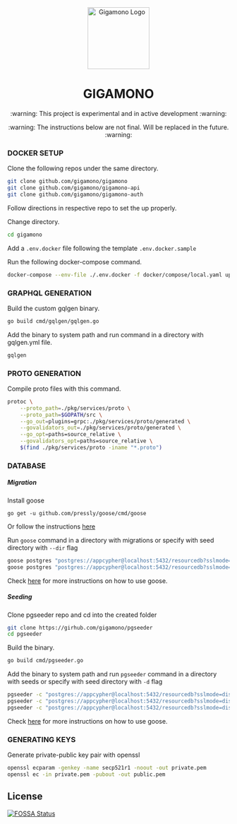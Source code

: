 <div align="center">
    <a href="#" target="_blank">
        <img src="https://raw.githubusercontent.com/gigamono/gigamono/main/media/logo.png" alt="Gigamono Logo" width="140" height="140"></img>
    </a>
</div>

<h1 align="center">GIGAMONO</h1>

<p align="center">
:warning:  This project is experimental and in active development  :warning:
</p>

<p align="center">
:warning:  The instructions below are not final. Will be replaced in the future.  :warning:
</p>

### DOCKER SETUP

Clone the following repos under the same directory.

```sh
git clone github.com/gigamono/gigamono
git clone github.com/gigamono/gigamono-api
git clone github.com/gigamono/gigamono-auth
```

Follow directions in respective repo to set the up properly.

Change directory.

```sh
cd gigamono
```

Add a `.env.docker` file following the template `.env.docker.sample`

Run the following docker-compose command.

```sh
docker-compose --env-file ./.env.docker -f docker/compose/local.yaml up
```

### GRAPHQL GENERATION

Build the custom gqlgen binary.

```sh
go build cmd/gqlgen/gqlgen.go
```

Add the binary to system path and run command in a directory with gqlgen.yml file.

```sh
gqlgen
```

### PROTO GENERATION

Compile proto files with this command.

```sh
protoc \
	--proto_path=./pkg/services/proto \
	--proto_path=$GOPATH/src \
	--go_out=plugins=grpc:./pkg/services/proto/generated \
	--govalidators_out=./pkg/services/proto/generated \
	--go_opt=paths=source_relative \
	--govalidators_opt=paths=source_relative \
	$(find ./pkg/services/proto -iname "*.proto")
```

### DATABASE

##### Migration

Install goose

```
go get -u github.com/pressly/goose/cmd/goose
```

Or follow the instructions [here](https://github.com/pressly/goose#install)

Run `goose` command in a directory with migrations or specify with seed directory with `--dir` flag

```sh
goose postgres "postgres://appcypher@localhost:5432/resourcedb?sslmode=disable" up
goose postgres "postgres://appcypher@localhost:5432/resourcedb?sslmode=disable" reset
```

Check [here](https://github.com/pressly/goose) for more instructions on how to use goose.

##### Seeding

Clone pgseeder repo and cd into the created folder

```sh
git clone https://girhub.com/gigamono/pgseeder
cd pgseeder
```

Build the binary.

```sh
go build cmd/pgseeder.go
```

Add the binary to system path and run `pgseeder` command in a directory with seeds or specify with seed directory with `-d` flag

```sh
pgseeder -c "postgres://appcypher@localhost:5432/resourcedb?sslmode=disable" --add users
pgseeder -c "postgres://appcypher@localhost:5432/resourcedb?sslmode=disable" --add-all -d internal/db/seeds/resource
pgseeder -c "postgres://appcypher@localhost:5432/resourcedb?sslmode=disable" --remove-all
```

Check [here](https://github.com/gigamono/pgseeder) for more instructions on how to use goose.

### GENERATING KEYS

Generate private-public key pair with openssl

```sh
openssl ecparam -genkey -name secp521r1 -noout -out private.pem
openssl ec -in private.pem -pubout -out public.pem
```

## License
[![FOSSA Status](https://app.fossa.com/api/projects/git%2Bgithub.com%2Fgigamono%2Fgigamono.svg?type=large)](https://app.fossa.com/projects/git%2Bgithub.com%2Fgigamono%2Fgigamono?ref=badge_large)
